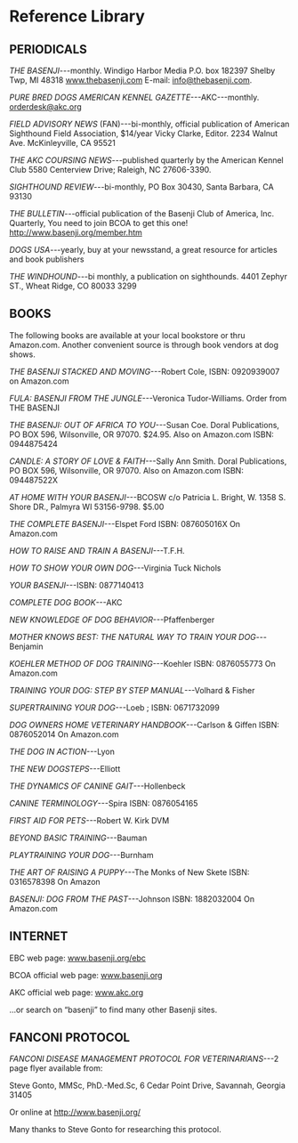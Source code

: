 # Reference Library


## PERIODICALS

_THE BASENJI_---monthly.  Windigo Harbor Media P.O. box 182397 Shelby Twp, MI 48318   www.thebasenji.com  E-mail: info@thebasenji.com.

_PURE BRED DOGS AMERICAN KENNEL GAZETTE_---AKC---monthly.  orderdesk@akc.org

_FIELD ADVISORY NEWS_ (FAN)---bi-monthly, official publication of American Sighthound Field Association, $14/year Vicky Clarke, Editor. 2234 Walnut Ave. McKinleyville, CA 95521

_THE AKC COURSING NEWS_---published quarterly by the American Kennel Club 5580 Centerview Drive; Raleigh, NC 27606-3390.

_SIGHTHOUND REVIEW_---bi-monthly, PO Box 30430, Santa Barbara, CA  93130

_THE BULLETIN_---official publication of the Basenji Club of America, Inc.  Quarterly, You need to join BCOA to get this one!  http://www.basenji.org/member.htm

_DOGS USA_---yearly, buy at your newsstand, a great resource for articles and book publishers

_THE WINDHOUND_---bi monthly, a publication on sighthounds.  4401 Zephyr ST., Wheat Ridge, CO  80033 3299


## BOOKS

The following books are available at your local bookstore or thru
Amazon.com.  Another convenient source is through book vendors at
dog shows.

_THE BASENJI STACKED AND MOVING_---Robert Cole, ISBN: 0920939007 on Amazon.com 

_FULA: BASENJI FROM THE JUNGLE_---Veronica Tudor-Williams.  Order from THE BASENJI 

_THE BASENJI: OUT OF AFRICA TO YOU_---Susan Coe.  Doral Publications, PO BOX 596, Wilsonville, OR 97070. $24.95.  Also on Amazon.com  ISBN: 0944875424

_CANDLE: A STORY OF LOVE & FAITH_---Sally Ann Smith. Doral Publications, PO BOX 596, Wilsonville, OR 97070. Also on Amazon.com ISBN: 094487522X

_AT HOME WITH YOUR BASENJI_---BCOSW c/o Patricia L. Bright, W. 1358 S. Shore DR., Palmyra WI 53156-9798. $5.00

_THE COMPLETE BASENJI_---Elspet Ford ISBN: 087605016X On Amazon.com 

_HOW TO RAISE AND TRAIN A BASENJI_---T.F.H.

_HOW TO SHOW YOUR OWN DOG_---Virginia Tuck Nichols

_YOUR BASENJI_---ISBN: 0877140413

_COMPLETE DOG BOOK_---AKC

_NEW KNOWLEDGE OF DOG BEHAVIOR_---Pfaffenberger

_MOTHER KNOWS BEST: THE NATURAL WAY TO TRAIN YOUR DOG_---Benjamin

_KOEHLER METHOD OF DOG TRAINING_---Koehler  ISBN: 0876055773  On Amazon.com

_TRAINING YOUR DOG: STEP BY STEP MANUAL_---Volhard & Fisher

_SUPERTRAINING YOUR DOG_---Loeb ; ISBN: 0671732099

_DOG OWNERS HOME VETERINARY HANDBOOK_---Carlson & Giffen ISBN: 0876052014  On Amazon.com

_THE DOG IN ACTION_---Lyon

_THE NEW DOGSTEPS_---Elliott

_THE DYNAMICS OF CANINE GAIT_---Hollenbeck

_CANINE TERMINOLOGY_---Spira  ISBN: 0876054165 

_FIRST AID FOR PETS_---Robert W. Kirk DVM

_BEYOND BASIC TRAINING_---Bauman

_PLAYTRAINING YOUR DOG_---Burnham

_THE ART OF RAISING A PUPPY_---The Monks of New Skete ISBN: 0316578398  On Amazon

_BASENJI: DOG FROM THE PAST_---Johnson ISBN: 1882032004  On Amazon.com


## INTERNET

EBC web page:  www.basenji.org/ebc

BCOA official web page:  www.basenji.org 

AKC official web page:  www.akc.org

...or search on “basenji” to find many other Basenji sites.


## FANCONI PROTOCOL

_FANCONI DISEASE MANAGEMENT PROTOCOL FOR VETERINARIANS_---2 page flyer available from:

Steve Gonto,  MMSc, PhD.-Med.Sc,  6 Cedar Point Drive, Savannah, Georgia 31405

Or online at http://www.basenji.org/

Many thanks to Steve Gonto for researching this protocol. 

